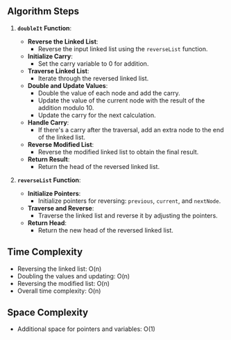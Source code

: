 ## Algorithm Steps

1. **`doubleIt` Function**:
   - **Reverse the Linked List**:
     - Reverse the input linked list using the `reverseList` function.
   - **Initialize Carry**:
     - Set the carry variable to 0 for addition.
   - **Traverse Linked List**:
     - Iterate through the reversed linked list.
   - **Double and Update Values**:
     - Double the value of each node and add the carry.
     - Update the value of the current node with the result of the addition modulo 10.
     - Update the carry for the next calculation.
   - **Handle Carry**:
     - If there's a carry after the traversal, add an extra node to the end of the linked list.
   - **Reverse Modified List**:
     - Reverse the modified linked list to obtain the final result.
   - **Return Result**:
     - Return the head of the reversed linked list.

2. **`reverseList` Function**:
   - **Initialize Pointers**:
     - Initialize pointers for reversing: `previous`, `current`, and `nextNode`.
   - **Traverse and Reverse**:
     - Traverse the linked list and reverse it by adjusting the pointers.
   - **Return Head**:
     - Return the new head of the reversed linked list.

## Time Complexity

- Reversing the linked list: O(n)
- Doubling the values and updating: O(n)
- Reversing the modified list: O(n)
- Overall time complexity: O(n)

## Space Complexity

- Additional space for pointers and variables: O(1)
